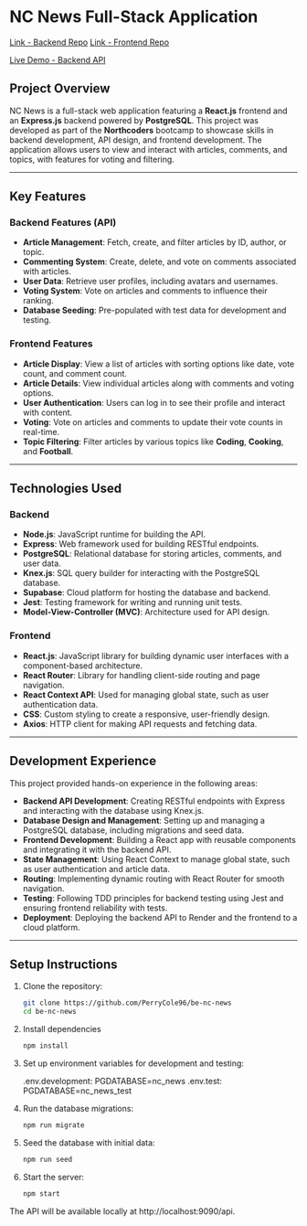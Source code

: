# NC News Full-Stack Application

[Link - Backend Repo](https://github.com/PerryCole96/be-nc-news/blob/main/README.md)
[Link - Frontend Repo](https://github.com/PerryCole96/fe-nc-news/edit/main/README.md)

[Live Demo - Backend API](https://perry-be-nc-news.onrender.com/api)

## **Project Overview**

NC News is a full-stack web application featuring a **React.js** frontend and an **Express.js** backend powered by **PostgreSQL**. This project was developed as part of the **Northcoders** bootcamp to showcase skills in backend development, API design, and frontend development. The application allows users to view and interact with articles, comments, and topics, with features for voting and filtering.

---

## **Key Features**

### **Backend Features (API)**
- **Article Management**: Fetch, create, and filter articles by ID, author, or topic.
- **Commenting System**: Create, delete, and vote on comments associated with articles.
- **User Data**: Retrieve user profiles, including avatars and usernames.
- **Voting System**: Vote on articles and comments to influence their ranking.
- **Database Seeding**: Pre-populated with test data for development and testing.

### **Frontend Features**
- **Article Display**: View a list of articles with sorting options like date, vote count, and comment count.
- **Article Details**: View individual articles along with comments and voting options.
- **User Authentication**: Users can log in to see their profile and interact with content.
- **Voting**: Vote on articles and comments to update their vote counts in real-time.
- **Topic Filtering**: Filter articles by various topics like **Coding**, **Cooking**, and **Football**.

---

## **Technologies Used**

### **Backend**
- **Node.js**: JavaScript runtime for building the API.
- **Express**: Web framework used for building RESTful endpoints.
- **PostgreSQL**: Relational database for storing articles, comments, and user data.
- **Knex.js**: SQL query builder for interacting with the PostgreSQL database.
- **Supabase**: Cloud platform for hosting the database and backend.
- **Jest**: Testing framework for writing and running unit tests.
- **Model-View-Controller (MVC)**: Architecture used for API design.

### **Frontend**
- **React.js**: JavaScript library for building dynamic user interfaces with a component-based architecture.
- **React Router**: Library for handling client-side routing and page navigation.
- **React Context API**: Used for managing global state, such as user authentication data.
- **CSS**: Custom styling to create a responsive, user-friendly design.
- **Axios**: HTTP client for making API requests and fetching data.

---

## **Development Experience**

This project provided hands-on experience in the following areas:

- **Backend API Development**: Creating RESTful endpoints with Express and interacting with the database using Knex.js.
- **Database Design and Management**: Setting up and managing a PostgreSQL database, including migrations and seed data.
- **Frontend Development**: Building a React app with reusable components and integrating it with the backend API.
- **State Management**: Using React Context to manage global state, such as user authentication and article data.
- **Routing**: Implementing dynamic routing with React Router for smooth navigation.
- **Testing**: Following TDD principles for backend testing using Jest and ensuring frontend reliability with tests.
- **Deployment**: Deploying the backend API to Render and the frontend to a cloud platform.

---

## **Setup Instructions**

1. Clone the repository:
   ```bash
   git clone https://github.com/PerryCole96/be-nc-news
   cd be-nc-news
   
2. Install dependencies
   ```bash
   npm install
   
3. Set up environment variables for development and testing:

   .env.development: PGDATABASE=nc_news
   .env.test: PGDATABASE=nc_news_test

4. Run the database migrations:
   ```bash
   npm run migrate

5. Seed the database with initial data:
   ```bash
   npm run seed

6. Start the server:
   ```bash
   npm start

The API will be available locally at http://localhost:9090/api.
